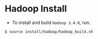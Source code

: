 # Hadoop Install
* To install and build `Hadoop 3.4.0`, run:
```bash
$ source install/hadoop/hadoop_build.sh
```